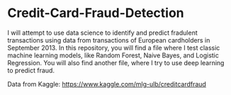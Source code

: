 # Credit-Card-Fraud-Detection

I will attempt to use data science to identify and predict fradulent transactions using data from transactions of European cardholders in September 2013. In this repository, you will find a file where I test classic machine learning models, like Random Forest, Naive Bayes, and Logistic Regression. You will also find another file, where I try to use deep learning to predict fraud.

Data from Kaggle: https://www.kaggle.com/mlg-ulb/creditcardfraud

